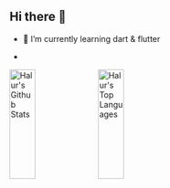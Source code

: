 ## Hi there 👋

<!--
**halurabiyyu/halurabiyyu** is a ✨ _special_ ✨ repository because its `README.md` (this file) appears on your GitHub profile.

Here are some ideas to get you started:

- 🔭 I’m currently working on ...
- 👯 I’m looking to collaborate on ...
- 🤔 I’m looking for help with ...
- 💬 Ask me about ...
- 📫 How to reach me: ...
- 😄 Pronouns: ...
- ⚡ Fun fact: ...
-->
- 🌱 I’m currently learning dart & flutter

-
<a href="https://github.com/halurabiyyu"><img alt="Halur's Github Stats" src="https://denvercoder1-github-readme-stats.vercel.app/api?username=halurabiyyu&show_icons=true&count_private=true&theme=buefy&border_color=7F3FBF&bg_color=0D1117&title_color=F85D7F&icon_color=F8D866" height="192px" width="30%"/></a>
  <a href="https://github.com/halurabiyyu"><img alt="Halur's Top Languages" src="https://denvercoder1-github-readme-stats.vercel.app/api/top-langs/?username=halurabiyyu&langs_count=8&layout=compact&theme=buefy&border_color=7F3FBF&bg_color=0D1117&title_color=F85D7F&icon_color=F8D866" height="192px" width="30%"/></a>
